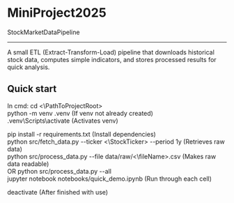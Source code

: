 # MiniProject2025
StockMarketDataPipeline

---
A small ETL (Extract-Transform-Load) pipeline that downloads historical stock data, computes simple indicators, and stores processed results for quick analysis.

## Quick start
In cmd:
cd <\PathToProjectRoot>  
python -m venv .venv (If venv not already created)  
.venv\Scripts\activate (Activates venv)  

pip install -r requirements.txt (Install dependencies)  
python src/fetch_data.py --ticker <\StockTicker> --period 1y (Retrieves raw data)  
python src/process_data.py --file data/raw/<\fileName>.csv (Makes raw data readable)  
OR python src/process_data.py --all   
jupyter notebook notebooks/quick_demo.ipynb (Run through each cell)  

deactivate (After finished with use)
